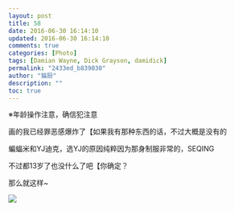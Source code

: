 ```yaml
---
layout: post
title: 58
date: 2016-06-30 16:14:10
updated: 2016-06-30 16:14:10
comments: true
categories: [Photo]
tags: [Damian Wayne, Dick Grayson, damidick]
permalink: "2433ed_b839030"
author: "猫厨"
description: ""
toc: true
---
```


<p>※年龄操作注意，确信犯注意</p> 
<p>画的我已经罪恶感爆炸了【如果我有那种东西的话，不过大概是没有的</p> 
<p>蝙蝠米和YJ迪克，选YJ的原因纯粹因为那身制服非常的，SEQING</p> 
<p>不过都13岁了也没什么了吧【你确定？</p> 
<p>那么就这样~</p>

![](https://nos.netease.com/imglf0/img/cVZNdzJtQk9JV2ZOYVFFU0hnQmo3bFNSWjByTzA0TzVHSTA2dkFGZmxuMERkcjhWMVN6SytnPT0.jpg)